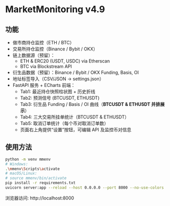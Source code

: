 # MarketMonitoring v4.9

## 功能
- 做市商持仓监控（ETH / BTC）
- 交易所持仓监控（Binance / Bybit / OKX）
- 链上数据源（预留）：
  - ETH & ERC20 (USDT, USDC) via Etherscan
  - BTC via Blockstream API
- 衍生品数据（预留）：Binance / Bybit / OKX Funding, Basis, OI
- 地址标签导入（CSV/JSON → settings.json）
- FastAPI 服务 + ECharts 前端：
  - Tab1: 最近持仓快照柱状图 + 历史折线
  - Tab2: 预测信号 (BTCUSDT, ETHUSDT)
  - Tab3: 衍生品 Funding / Basis / OI 曲线（**BTCUSDT & ETHUSDT 并排展示**）
  - Tab4: 三大交易所挂单统计（BTCUSDT & ETHUSDT）
  - Tab5: 取消订单统计（每个币对取消订单数）
  - 页面右上角提供“设置”按钮，可编辑 API 及监控币对信息

## 使用方法
```bash
python -m venv mmenv
# Windows:
.\mmenv\Scripts\activate
# macOS/Linux:
# source mmenv/bin/activate
pip install -r requirements.txt
uvicorn server:app --reload --host 0.0.0.0 --port 8000 --no-use-colors
```
浏览器访问: http://localhost:8000
